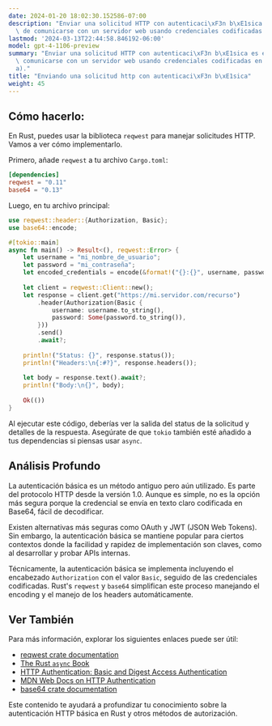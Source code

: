 ```yaml
---
date: 2024-01-20 18:02:30.152586-07:00
description: "Enviar una solicitud HTTP con autenticaci\xF3n b\xE1sica es el proceso\
  \ de comunicarse con un servidor web usando credenciales codificadas en Base64\u2026"
lastmod: '2024-03-13T22:44:58.846192-06:00'
model: gpt-4-1106-preview
summary: "Enviar una solicitud HTTP con autenticaci\xF3n b\xE1sica es el proceso de\
  \ comunicarse con un servidor web usando credenciales codificadas en Base64 (usuario:contrase\xF1\
  a)."
title: "Enviando una solicitud http con autenticaci\xF3n b\xE1sica"
weight: 45
---
```


## Cómo hacerlo:
En Rust, puedes usar la biblioteca `reqwest` para manejar solicitudes HTTP. Vamos a ver cómo implementarlo.

Primero, añade `reqwest` a tu archivo `Cargo.toml`:

```toml
[dependencies]
reqwest = "0.11"
base64 = "0.13"
```

Luego, en tu archivo principal:

```rust
use reqwest::header::{Authorization, Basic};
use base64::encode;

#[tokio::main]
async fn main() -> Result<(), reqwest::Error> {
    let username = "mi_nombre_de_usuario";
    let password = "mi_contraseña";
    let encoded_credentials = encode(&format!("{}:{}", username, password));
    
    let client = reqwest::Client::new();
    let response = client.get("https://mi.servidor.com/recurso")
        .header(Authorization(Basic {
            username: username.to_string(),
            password: Some(password.to_string()),
        }))
        .send()
        .await?;
    
    println!("Status: {}", response.status());
    println!("Headers:\n{:#?}", response.headers());
    
    let body = response.text().await?;
    println!("Body:\n{}", body);
    
    Ok(())
}
```

Al ejecutar este código, deberías ver la salida del status de la solicitud y detalles de la respuesta. Asegúrate de que `tokio` también esté añadido a tus dependencias si piensas usar `async`.

## Análisis Profundo
La autenticación básica es un método antiguo pero aún utilizado. Es parte del protocolo HTTP desde la versión 1.0. Aunque es simple, no es la opción más segura porque la credencial se envía en texto claro codificada en Base64, fácil de decodificar.

Existen alternativas más seguras como OAuth y JWT (JSON Web Tokens). Sin embargo, la autenticación básica se mantiene popular para ciertos contextos donde la facilidad y rapidez de implementación son claves, como al desarrollar y probar APIs internas.

Técnicamente, la autenticación básica se implementa incluyendo el encabezado `Authorization` con el valor `Basic`, seguido de las credenciales codificadas. Rust's `reqwest` y `base64` simplifican este proceso manejando el encoding y el manejo de los headers automáticamente.

## Ver También
Para más información, explorar los siguientes enlaces puede ser útil:

- [reqwest crate documentation](https://docs.rs/reqwest/)
- [The Rust `async` Book](https://rust-lang.github.io/async-book/)
- [HTTP Authentication: Basic and Digest Access Authentication](https://tools.ietf.org/html/rfc2617)
- [MDN Web Docs on HTTP Authentication](https://developer.mozilla.org/en-US/docs/Web/HTTP/Authentication)
- [base64 crate documentation](https://docs.rs/base64/)

Este contenido te ayudará a profundizar tu conocimiento sobre la autenticación HTTP básica en Rust y otros métodos de autorización.
